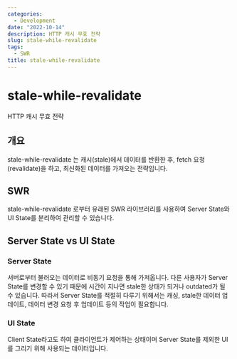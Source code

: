 ```yaml
---
categories:
  - Development
date: "2022-10-14"
description: HTTP 캐시 무효 전략
slug: stale-while-revalidate
tags:
  - SWR 
title: stale-while-revalidate
---
```


# stale-while-revalidate
HTTP 캐시 무효 전략

## 개요
stale-while-revalidate 는 캐시(stale)에서 데이터를 반환한 후, fetch 요청(revalidate)을 하고, 최신화된 데이터를 가져오는 전략입니다.

## SWR
stale-while-revalidate 로부터 유래된 SWR 라이브러리를 사용하여 Server State와 UI State를 분리하여 관리할 수 있습니다.

## Server State vs UI State
### Server State
서버로부터 불러오는 데이터로 비동기 요청을 통해 가져옵니다.
다른 사용자가 Server State를 변경할 수 있기 때문에 시간이 지나면 stale한 상태가 되거나 outdated가 될 수 있습니다.
따라서 Server State를 적절히 다루기 위해서는 캐싱, stale한 데이터 업데이트, 데이터 변경 요청 후 업데이트 등의 작업이 필요합니다.

### UI State
Client State라고도 하여 클라이언트가 제어하는 상태이며 Server State를 제외한 UI를 그리기 위해 사용되는 데이터입니다. 
